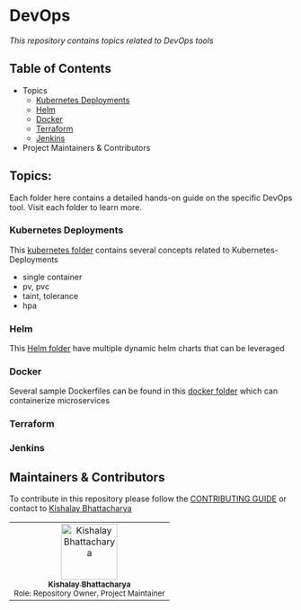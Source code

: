 # DevOps 
_This repository contains topics related to DevOps tools_

## Table of Contents
- Topics
  - [Kubernetes Deployments](#Kubernetes-Deployments)
  - [Helm](#)
  - [Docker](#)
  - [Terraform](#)
  - [Jenkins](#)
-  Project Maintainers & Contributors
 
## Topics:
Each folder here contains a detailed hands-on guide on the specific DevOps tool. Visit each folder to learn more.

### Kubernetes Deployments
This [kubernetes folder](https://github.com/kishalayb18/DevOps/tree/main/k8s-deployment) contains several concepts related to Kubernetes-Deployments
- single container
- pv, pvc
- taint, tolerance
- hpa

### Helm
This [Helm folder](https://github.com/kishalayb18/DevOps/tree/main/helm) have multiple dynamic helm charts that can be leveraged

### Docker
Several sample Dockerfiles can be found in this [docker folder](https://github.com/kishalayb18/DevOps/tree/main/docker) which can containerize microservices

### Terraform

### Jenkins

## Maintainers & Contributors
To contribute in this repository please follow the [CONTRIBUTING GUIDE](https://github.com/kishalayb18/DevOps/blob/main/CONTRIBUTING.md) or contact to [Kishalay Bhattacharya](https://www.linkedin.com/in/connect-with-kishalay-bhattacharya/)
<table>
  <tr>
    <td align="center">
      <a href="https://github.com/kishalayb18">
        <img src="https://avatars.githubusercontent.com/u/64585126?s=400&u=4f54035173c78d29fb38c3083be64e2f80a66afa&v=4" width="100px;" alt="Kishalay Bhattacharya"/><br />
        <sub>
          <b>Kishalay Bhattacharya</b>
        </sub>
      </a><br />
        <sub>
          Role: Repository Owner, Project Maintainer
        </sub><br />        
    </td>
  </tr>
</table>  
